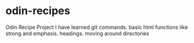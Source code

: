 # odin-recipes
Odin Recipe Project
I have learned git commands. basic html functions like strong and emphasis. headings. moving around directories
